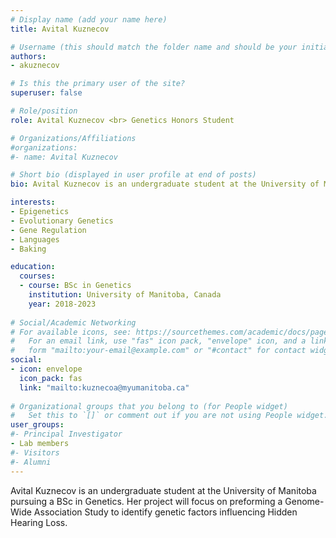 ```yaml
---
# Display name (add your name here)
title: Avital Kuznecov

# Username (this should match the folder name and should be your initial and surname)
authors:
- akuznecov

# Is this the primary user of the site?
superuser: false

# Role/position
role: Avital Kuznecov <br> Genetics Honors Student

# Organizations/Affiliations
#organizations:
#- name: Avital Kuznecov

# Short bio (displayed in user profile at end of posts)
bio: Avital Kuznecov is an undergraduate student at the University of Manitoba pursuing a BSc in Genetics.

interests:
- Epigenetics
- Evolutionary Genetics
- Gene Regulation
- Languages
- Baking

education:
  courses:
  - course: BSc in Genetics
    institution: University of Manitoba, Canada
    year: 2018-2023
    
# Social/Academic Networking
# For available icons, see: https://sourcethemes.com/academic/docs/page-builder/#icons
#   For an email link, use "fas" icon pack, "envelope" icon, and a link in the
#   form "mailto:your-email@example.com" or "#contact" for contact widget.
social:
- icon: envelope
  icon_pack: fas
  link: "mailto:kuznecoa@myumanitoba.ca"
  
# Organizational groups that you belong to (for People widget)
#   Set this to `[]` or comment out if you are not using People widget.
user_groups:
#- Principal Investigator
- Lab members
#- Visitors
#- Alumni
---
```


Avital Kuznecov is an undergraduate student at the University of Manitoba pursuing a BSc in Genetics. Her project will focus on preforming a Genome-Wide Association Study to identify genetic factors influencing Hidden Hearing Loss. 
